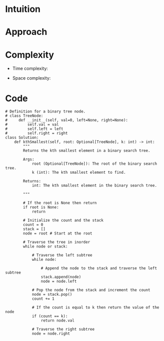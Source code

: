# Intuition

<!-- Describe your first thoughts on how to solve this problem. -->

# Approach

<!-- Describe your approach to solving the problem. -->

# Complexity

- Time complexity:
<!-- Add your time complexity here, e.g. $$O(n)$$ -->

- Space complexity:
<!-- Add your space complexity here, e.g. $$O(n)$$ -->

# Code

```
# Definition for a binary tree node.
# class TreeNode:
#     def __init__(self, val=0, left=None, right=None):
#         self.val = val
#         self.left = left
#         self.right = right
class Solution:
    def kthSmallest(self, root: Optional[TreeNode], k: int) -> int:
        """
        Returns the kth smallest element in a binary search tree.

        Args:
            root (Optional[TreeNode]): The root of the binary search tree.
            k (int): The kth smallest element to find.

        Returns:
            int: The kth smallest element in the binary search tree.

        """

        # If the root is None then return
        if root is None:
            return

        # Initialize the count and the stack
        count = 0
        stack = []
        node = root # Start at the root

        # Traverse the tree in inorder
        while node or stack:

            # Traverse the left subtree
            while node:

                # Append the node to the stack and traverse the left subtree
                stack.append(node)
                node = node.left

            # Pop the node from the stack and increment the count
            node = stack.pop()
            count += 1

            # If the count is equal to k then return the value of the node
            if (count == k):
                return node.val

            # Traverse the right subtree
            node = node.right
```
